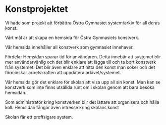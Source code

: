 # Konstprojektet
Vi hade som projekt att förbättra Östra Gymnasiet system/arkiv för all deras konst.

Vårt mål är att skapa en hemsida för Östra Gymnasiets konstverk.

Vår hemsida innehåller all konstverk som gymnasiet innehaver.

Fördelar
Hemsidan sparar tid för användaren. Detta innebär att systemet blir mer användarvänlig och
det blir enklare att lägga till och ta bort konstverk från systemet.
Det blir även enklare att hitta den konst man söker och det förminskar arbetskraften att uppdatera arkivet/systemet.

Vår hemsida gör det enklare för skolan att visa upp all sin konst. Man kan se konstverk som inte finns utsällda runt om i skolan 
genom att bara besöka hemsidan.

Som administratör kring konstverken blir det lättare att organisera och hålla koll.
Hemsidan fångar även intresse kring skolans konst

Skolan får ett proffsigare system.
